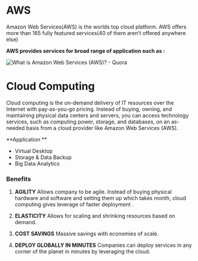 # AWS

Amazon Web Services(AWS) is the worlds top cloud platform. AWS offers more than 165 fully featured services(40 of them aren’t offered anywhere else)

**AWS provides services for broad range of application such as :**

![What is Amazon Web Services (AWS)? - Quora](https://qph.fs.quoracdn.net/main-qimg-7ed78ebee326bd97ed74205419e6e2be)

# Cloud Computing 

Cloud computing is the on-demand delivery of IT resources over the Internet with pay-as-you-go pricing. Instead of buying, owning, and maintaining physical data centers and servers, you can access technology services, such as computing power, storage, and databases, on an as-needed basis from a cloud provider like Amazon Web Services (AWS).

**Application **

- Virtual Desktop 
- Storage & Data Backup
- Big Data Analytics 

###  Benefits 

1. **AGILITY**
   Allows company to be agile. Instead of buying physical hardware and software and setting them up which takes month, cloud computing gives leverage of faster deployment .

2. **ELASTICITY**
   Allows for scaling and shrinking resources based on demand.

3. **COST SAVINGS**
   Massive savings with economies of scale.

4. **DEPLOY GLOBALLY IN MINUTES**
   Companies can deploy services in any corner of the planet in minutes by leveraging the cloud.